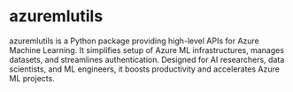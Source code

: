 # azuremlutils
azuremlutils is a Python package providing high-level APIs for Azure Machine Learning. It simplifies setup of Azure ML infrastructures, manages datasets, and streamlines authentication. Designed for AI researchers, data scientists, and ML engineers, it boosts productivity and accelerates Azure ML projects.
